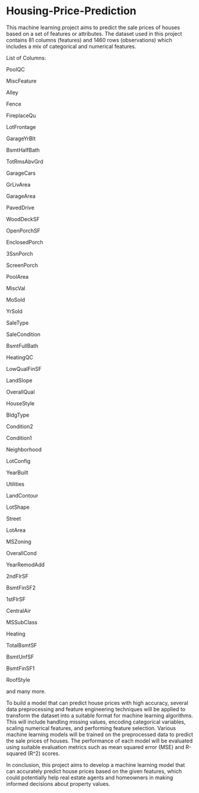 # Housing-Price-Prediction

This machine learning project aims to predict the sale prices of houses based on a set of features or attributes. The dataset used in this project contains 81 columns (features) and 1460 rows (observations) which includes a mix of categorical and numerical features.

List of Columns:

PoolQC

MiscFeature

Alley

Fence

FireplaceQu

LotFrontage

GarageYrBlt

BsmtHalfBath

TotRmsAbvGrd

GarageCars

GrLivArea

GarageArea

PavedDrive

WoodDeckSF

OpenPorchSF

EnclosedPorch

3SsnPorch

ScreenPorch

PoolArea

MiscVal


MoSold

YrSold

SaleType

SaleCondition

BsmtFullBath

HeatingQC

LowQualFinSF

LandSlope

OverallQual

HouseStyle

BldgType

Condition2

Condition1

Neighborhood

LotConfig

YearBuilt

Utilities

LandContour

LotShape

Street

LotArea

MSZoning

OverallCond

YearRemodAdd

2ndFlrSF

BsmtFinSF2

1stFlrSF

CentralAir

MSSubClass

Heating

TotalBsmtSF

BsmtUnfSF

BsmtFinSF1

RoofStyle

and many more.

To build a model that can predict house prices with high accuracy, several data preprocessing and feature engineering techniques will be applied to transform the dataset into a suitable format for machine learning algorithms. This will include handling missing values, encoding categorical variables, scaling numerical features, and performing feature selection.
Various machine learning models will be trained on the preprocessed data to predict the sale prices of houses. The performance of each model will be evaluated using suitable evaluation metrics such as mean squared error (MSE) and R-squared (R^2) scores.

In conclusion, this project aims to develop a machine learning model that can accurately predict house prices based on the given features, which could potentially help real estate agents and homeowners in making informed decisions about property values.
